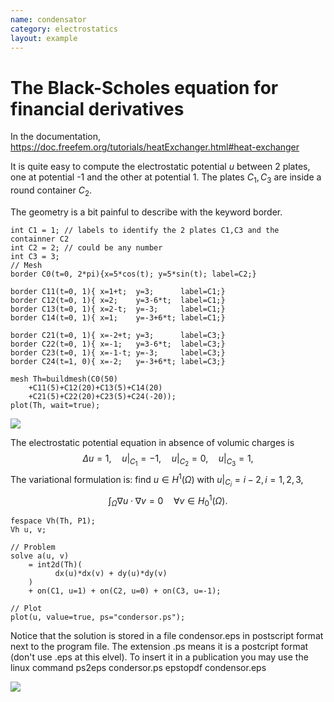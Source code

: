 ```yaml
---
name: condensator
category: electrostatics
layout: example
---
```


# The Black-Scholes equation for financial derivatives

In the documentation, 
https://doc.freefem.org/tutorials/heatExchanger.html#heat-exchanger

It is quite easy to compute the electrostatic potential $u$ between 2 plates, one at potential -1 and the other at potential 1.  The plates $C_1,C_3$ are inside a round container $C_2$.

The geometry is a bit painful to describe with the keyword border.
~~~freefem
int C1 = 1; // labels to identify the 2 plates C1,C3 and the containner C2
int C2 = 2; // could be any number
int C3 = 3;
// Mesh
border C0(t=0, 2*pi){x=5*cos(t); y=5*sin(t); label=C2;}

border C11(t=0, 1){ x=1+t;  y=3;      label=C1;}
border C12(t=0, 1){ x=2;    y=3-6*t;  label=C1;}
border C13(t=0, 1){ x=2-t;  y=-3;     label=C1;}
border C14(t=0, 1){ x=1;    y=-3+6*t; label=C1;}

border C21(t=0, 1){ x=-2+t; y=3;      label=C3;}
border C22(t=0, 1){ x=-1;   y=3-6*t;  label=C3;}
border C23(t=0, 1){ x=-1-t; y=-3;     label=C3;}
border C24(t=1, 0){ x=-2;   y=-3+6*t; label=C3;}

mesh Th=buildmesh(C0(50)
    +C11(5)+C12(20)+C13(5)+C14(20)
    +C21(5)+C22(20)+C23(5)+C24(-20));
plot(Th, wait=true);
~~~

![][_mesh]

The electrostatic potential equation in absence of volumic charges is
$$
\Delta u =1,\quad u|_{C_1}=-1,\quad u|_{C_2}=0,\quad u|_{C_3}=1,
$$
The variational formulation is: find $u\in H^1(\Omega)$ with $u|_{C_i}=i-2, i=1,2,3$,
$$
\int_\Omega\nabla u\cdot\nabla v=0\quad \forall v\in H^1_0(\Omega).
$$
~~~freefem
fespace Vh(Th, P1);
Vh u, v;

// Problem
solve a(u, v)
    = int2d(Th)(
          dx(u)*dx(v) + dy(u)*dy(v)
    )
    + on(C1, u=1) + on(C2, u=0) + on(C3, u=-1);

// Plot
plot(u, value=true, ps="condersor.ps");
~~~
Notice that the solution is stored in a file condensor.eps in postscript format next to the program file. The extension .ps means it is a postcript format (don't use .eps at this elvel). To insert it in a publication you may use the linux command
    ps2eps condersor.ps
    epstopdf condensor.eps

![][_solution]

[_mesh]: https://raw.githubusercontent.com/phtournier/ffmdtest/refs/heads/main/md/figures/condensor/mesh.png

[_solution]: https://raw.githubusercontent.com/phtournier/ffmdtest/refs/heads/main/md/figures/condensor/solution.png
